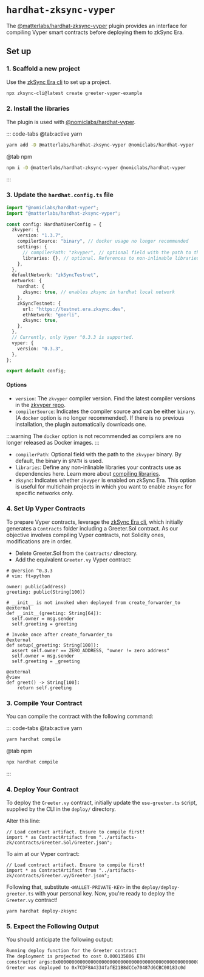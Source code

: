 # `hardhat-zksync-vyper`

The [@matterlabs/hardhat-zksync-vyper](https://www.npmjs.com/package/@matterlabs/hardhat-zksync-vyper) plugin provides an interface for compiling Vyper smart contracts before deploying them to zkSync Era.

## Set up

### 1. Scaffold a new project

Use the [zkSync Era cli](../../tools/zksync-cli/README.md) to set up a project.

```sh
npx zksync-cli@latest create greeter-vyper-example
```

### 2. Install the libraries

The plugin is used with [@nomiclabs/hardhat-vyper](https://www.npmjs.com/package/@nomiclabs/hardhat-vyper).

::: code-tabs
@tab:active yarn
```bash
yarn add -D @matterlabs/hardhat-zksync-vyper @nomiclabs/hardhat-vyper
```
@tab npm
```bash
npm i -D @matterlabs/hardhat-zksync-vyper @nomiclabs/hardhat-vyper
```
:::

### 3. Update the `hardhat.config.ts` file

```ts
import "@nomiclabs/hardhat-vyper";
import "@matterlabs/hardhat-zksync-vyper";

const config: HardhatUserConfig = {
  zkvyper: {
    version: "1.3.7",
    compilerSource: "binary", // docker usage no longer recommended
    settings: {
      // compilerPath: "zkvyper", // optional field with the path to the `zkvyper` binary.
      libraries: {}, // optional. References to non-inlinable libraries
    },
  },
  defaultNetwork: "zkSyncTestnet",
  networks: {
    hardhat: {
      zksync: true, // enables zksync in hardhat local network
    },
    zkSyncTestnet: {
      url: "https://testnet.era.zksync.dev",
      ethNetwork: "goerli",
      zksync: true,
    },
  },
  // Currently, only Vyper ^0.3.3 is supported.
  vyper: {
    version: "0.3.3",
  },
};

export default config;
```

#### Options

- `version`: The `zkvyper` compiler version. Find the latest compiler versions in the [zkvyper repo](https://github.com/matter-labs/zkvyper-bin).
- `compilerSource`: Indicates the compiler source and can be either `binary`. (A `docker` option is no longer recommended). If there is no previous installation, the plugin automatically downloads one. 

:::warning
The `docker` option is not recommended as compilers are no longer released as Docker images.
:::

- `compilerPath`: Optional field with the path to the `zkvyper` binary. By default, the binary in `$PATH` is used.
- `libraries`: Define any non-inlinable libraries your contracts use as dependencies here. Learn more about [compiling libraries](./compiling-libraries.md).
- `zksync`: Indicates whether `zkvyper` is enabled on zkSync Era. This option is useful for multichain projects in which you want to enable `zksync` for specific networks only.

### 4. Set Up Vyper Contracts

To prepare Vyper contracts, leverage the [zkSync Era cli](../../tools/zksync-cli/README.md), which initially generates a `Contracts` folder including a Greeter.Sol contract. As our objective involves compiling Vyper contracts, not Solidity ones, modifications are in order. 

- Delete Greeter.Sol from the `Contracts/` directory.
- Add the equivalent `Greeter.vy` Vyper contract:

```vyper
# @version ^0.3.3
# vim: ft=python

owner: public(address)
greeting: public(String[100])

# __init__ is not invoked when deployed from create_forwarder_to
@external
def __init__(greeting: String[64]):
  self.owner = msg.sender
  self.greeting = greeting

# Invoke once after create_forwarder_to
@external
def setup(_greeting: String[100]):
  assert self.owner == ZERO_ADDRESS, "owner != zero address"
  self.owner = msg.sender
  self.greeting = _greeting

@external
@view
def greet() -> String[100]:
    return self.greeting
```

### 3. Compile Your Contract 

You can compile the contract with the following command:

::: code-tabs
@tab:active yarn
```bash
yarn hardhat compile
```
@tab npm
```bash
npx hardhat compile
```
:::

### 4. Deploy Your Contract

To deploy the `Greeter.vy` contract, initially update the `use-greeter.ts` script, supplied by the CLI in the `deploy/` directory. 

Alter this line:
```
// Load contract artifact. Ensure to compile first!
import * as ContractArtifact from "../artifacts-zk/contracts/Greeter.Sol/Greeter.json";
```

To aim at our Vyper contract:
```
// Load contract artifact. Ensure to compile first!
import * as ContractArtifact from "../artifacts-zk/contracts/Greeter.vy/Greeter.json";
```

Following that, substitute `<WALLET-PRIVATE-KEY>` in the `deploy/deploy-greeter.ts` with your personal key. Now, you're ready to deploy the `Greeter.vy` contract! 

```
yarn hardhat deploy-zksync
```

### 5. Expect the Following Output

You should anticipate the following output:

```txt
Running deploy function for the Greeter contract
The deployment is projected to cost 0.000135806 ETH
constructor args:0x000000000000000000000000000000000000000000000000000000000000002000000000000000000000000000000000000000000000000000000000000000094869207468657265210000000000000000000000000000000000000000000000
Greeter was deployed to 0x7CDF8A4334fafE21B8dCCe70487d6CBC00183c0d
```